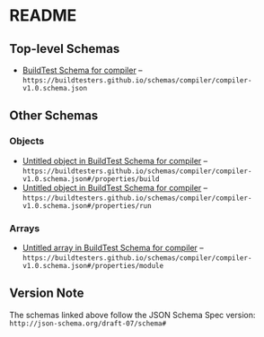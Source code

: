 # README

## Top-level Schemas

-   [BuildTest Schema for compiler](./compiler-v1.md) – `https://buildtesters.github.io/schemas/compiler/compiler-v1.0.schema.json`

## Other Schemas

### Objects

-   [Untitled object in BuildTest Schema for compiler](./compiler-v1-properties-build.md "The build section is used for compiling a single program, this section specifies fields for setting C, C++, Fortran compiler and flags including CPP flags and linker flags") – `https://buildtesters.github.io/schemas/compiler/compiler-v1.0.schema.json#/properties/build`
-   [Untitled object in BuildTest Schema for compiler](./compiler-v1-properties-run.md "The run section is used for specifying launch configuration of executable") – `https://buildtesters.github.io/schemas/compiler/compiler-v1.0.schema.json#/properties/run`

### Arrays

-   [Untitled array in BuildTest Schema for compiler](./compiler-v1-properties-module.md "A list of modules to load into test script") – `https://buildtesters.github.io/schemas/compiler/compiler-v1.0.schema.json#/properties/module`

## Version Note

The schemas linked above follow the JSON Schema Spec version: `http://json-schema.org/draft-07/schema#`
